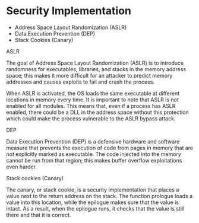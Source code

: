 # Security Implementation

* Address Space Layout Randomization \(ASLR\)
* Data Execution Prevention \(DEP\)
* Stack Cookies \(Canary\)

ASLR

The goal of Address Space Layout Randomization \(ASLR\) is to introduce randomness for executables, libraries, and stacks in the memory address space; this makes it more difficult for an attacker to predict memory addresses and causes exploits to fail and crash the process.

When ASLR is activated, the OS loads the same executable at different locations in memory every time. It is important to note that ASLR is not enabled for all modules. This means that, even if a process has ASLR enabled, there could be a DLL in the address space without this protection which could make the process vulnerable to the ASLR bypass attack.

DEP

Data Execution Prevention \(DEP\) is a defensive hardware and software measure that prevents the execution of code from pages in memory that are not explicitly marked as executable. The code injected into the memory cannot be run from that region; this makes buffer overflow exploitations even harder.

Stack cookies \(Canary\)

The canary, or stack cookie, is a security implementation that places a value next to the return address on the stack. The function prologue loads a value into this location, while the epilogue makes sure that the value is intact. As a result, when the epilogue runs, it checks that the value is still there and that it is correct.

